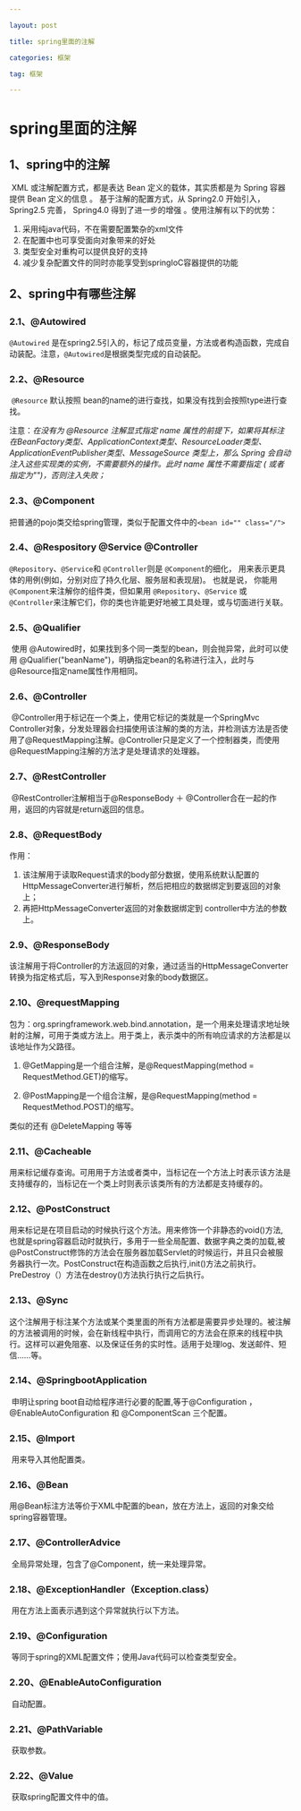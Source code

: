 ```yaml
---

layout: post

title: spring里面的注解

categories: 框架

tag: 框架

---
```

# spring里面的注解

## 1、spring中的注解

​	XML 或注解配置方式，都是表达 Bean 定义的载体，其实质都是为 Spring 容器提供 Bean 定义的信息 。 基于注解的配置方式，从 Spring2.0 开始引入， Spring2.5 完善， Spring4.0 得到了进一步的增强 。使用注解有以下的优势：

1. 采用纯java代码，不在需要配置繁杂的xml文件
2. 在配置中也可享受面向对象带来的好处
3. 类型安全对重构可以提供良好的支持
4. 减少复杂配置文件的同时亦能享受到springIoC容器提供的功能

## 2、spring中有哪些注解

### 2.1、@Autowired

  `@Autowired` 是在spring2.5引入的，标记了成员变量，方法或者构造函数，完成自动装配。注意，`@Autowired`是根据类型完成的自动装配。

### 2.2、@Resource

​	`@Resource` 默认按照 bean的name的进行查找，如果没有找到会按照type进行查找。

注意：*在没有为 @Resource 注解显式指定 name 属性的前提下，如果将其标注在BeanFactory类型、ApplicationContext类型、ResourceLoader类型、ApplicationEventPublisher类型、MessageSource 类型上，那么 Spring 会自动注入这些实现类的实例，不需要额外的操作。此时 name 属性不需要指定 ( 或者指定为"")，否则注入失败；*

### 2.3、@Component

​	把普通的pojo类交给spring管理，类似于配置文件中的`<bean id="" class="/">`

### 2.4、@Respository @Service @Controller	

`@Repository`、`@Service`和 `@Controller`则是 `@Component`的细化， 用来表示更具体的用例(例如，分别对应了持久化层、服务层和表现层)。 也就是说， 你能用 `@Component`来注解你的组件类，但如果用 `@Repository`、`@Service` 或 `@Controller`来注解它们，你的类也许能更好地被工具处理，或与切面进行关联。

### 2.5、@Qualifier

​	使用 @Autowired时，如果找到多个同一类型的bean，则会抛异常，此时可以使用 @Qualifier("beanName")，明确指定bean的名称进行注入，此时与 @Resource指定name属性作用相同。

### 2.6、@Controller

​	@Controller用于标记在一个类上，使用它标记的类就是一个SpringMvc Controller对象，分发处理器会扫描使用该注解的类的方法，并检测该方法是否使用了@RequestMapping注解。@Controller只是定义了一个控制器类，而使用@RequestMapping注解的方法才是处理请求的处理器。

### 2.7、@RestController

​	@RestController注解相当于@ResponseBody ＋ @Controller合在一起的作用，返回的内容就是return返回的信息。

### 2.8、@RequestBody

作用： 

1.  该注解用于读取Request请求的body部分数据，使用系统默认配置的HttpMessageConverter进行解析，然后把相应的数据绑定到要返回的对象上；
2.   再把HttpMessageConverter返回的对象数据绑定到 controller中方法的参数上。

### 2.9、@ResponseBody

​	该注解用于将Controller的方法返回的对象，通过适当的HttpMessageConverter转换为指定格式后，写入到Response对象的body数据区。

### 2.10、@requestMapping

​	包为：org.springframework.web.bind.annotation，是一个用来处理请求地址映射的注解，可用于类或方法上。用于类上，表示类中的所有响应请求的方法都是以该地址作为父路径。

1. @GetMapping是一个组合注解，是@RequestMapping(method = RequestMethod.GET)的缩写。

2.  @PostMapping是一个组合注解，是@RequestMapping(method = RequestMethod.POST)的缩写。

   类似的还有 @DeleteMapping 等等

### 2.11、@Cacheable 

用来标记缓存查询。可用用于方法或者类中，当标记在一个方法上时表示该方法是支持缓存的，当标记在一个类上时则表示该类所有的方法都是支持缓存的。

### 2.12、@PostConstruct

用来标记是在项目启动的时候执行这个方法。用来修饰一个非静态的void()方法,也就是spring容器启动时就执行，多用于一些全局配置、数据字典之类的加载,被@PostConstruct修饰的方法会在服务器加载Servlet的时候运行，并且只会被服务器执行一次。PostConstruct在构造函数之后执行,init()方法之前执行。PreDestroy（）方法在destroy()方法执行执行之后执行。

### 2.13、@Sync

​	这个注解用于标注某个方法或某个类里面的所有方法都是需要异步处理的。被注解的方法被调用的时候，会在新线程中执行，而调用它的方法会在原来的线程中执行。这样可以避免阻塞、以及保证任务的实时性。适用于处理log、发送邮件、短信……等。

### 2.14、@SpringbootApplication

​	申明让spring boot自动给程序进行必要的配置,等于@Configuration ，@EnableAutoConfiguration 和 @ComponentScan 三个配置。

### 2.15、@Import

​	用来导入其他配置类。

### 2.16、@Bean

​	用@Bean标注方法等价于XML中配置的bean，放在方法上，返回的对象交给spring容器管理。

### 2.17、@ControllerAdvice

​	全局异常处理，包含了@Component，统一来处理异常。

### 2.18、@ExceptionHandler（Exception.class）

​	 用在方法上面表示遇到这个异常就执行以下方法。

### 2.19、@Configuration

​	等同于spring的XML配置文件；使用Java代码可以检查类型安全。

### 2.20、@EnableAutoConfiguration

​	自动配置。

### 2.21、@PathVariable

​	获取参数。

### 2.22、@Value

​	获取spring配置文件中的值。

